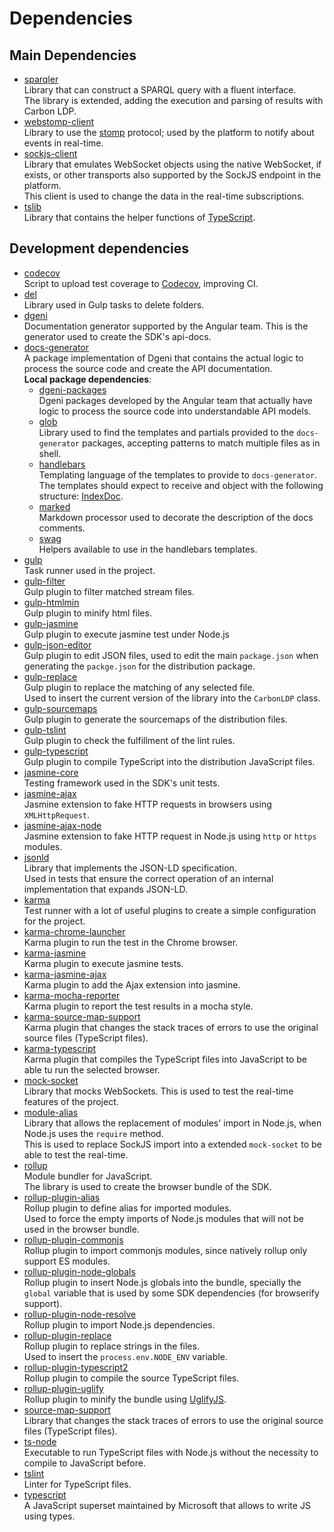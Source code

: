 # Dependencies

## Main Dependencies

- [sparqler](https://github.com/CarbonLDP/sparqler)<br>
	Library that can construct a SPARQL query with a fluent interface.<br>
	The library is extended, adding the execution and parsing of results with Carbon LDP.
- [webstomp-client](https://github.com/JSteunou/webstomp-client)<br>
	Library to use the [stomp](https://stomp.github.io/) protocol;
	used by the platform to notify about events in real-time.
- [sockjs-client](https://github.com/sockjs/sockjs-client/)<br>
	Library that emulates WebSocket objects using the native WebSocket, if exists, or
	other transports also supported by the SockJS endpoint in the platform.<br>
	This client is used to change the data in the real-time subscriptions.
- [tslib](https://github.com/Microsoft/tslib)<br>
	Library that contains the helper functions of [TypeScript](https://www.typescriptlang.org/).
	
## Development dependencies

 - [codecov](https://github.com/codecov/codecov-node)<br>
    Script to upload test coverage to [Codecov](https://codecov.io/), improving CI.
 - [del](https://github.com/sindresorhus/del)<br>
    Library used in Gulp tasks to delete folders.
 - [dgeni](https://github.com/angular/dgeni)<br>
    Documentation generator supported by the Angular team.
    This is the generator used to create the SDK's api-docs.
 - [docs-generator](../build/docs/docs-generator)<br>
    A package implementation of Dgeni that contains the actual logic
    to process the source code and create the API documentation.<br>
    **Local package dependencies**:<br>
    - [dgeni-packages](https://github.com/angular/dgeni-packages)<br>
        Dgeni packages developed by the Angular team that actually have logic
        to process the source code into understandable API models.<br>
    - [glob](https://github.com/isaacs/node-glob)<br>
        Library used to find the templates and partials provided to the
        `docs-generator` packages, accepting patterns to match multiple files
        as in shell.
    - [handlebars](https://handlebarsjs.com/)<br>
        Templating language of the templates to provide to `docs-generator`.
        The templates should expect to receive and object with the following structure: [IndexDoc](../build/docs/docs-generator/local-models/IndexDoc.ts).
    - [marked](https://github.com/markedjs/marked)<br>
        Markdown processor used to decorate the description of the docs comments.
    - [swag](https://elving.me/swag/)<br>
        Helpers available to use in the handlebars templates.
 - [gulp](https://github.com/gulpjs/gulp)<br>
    Task runner used in the project.
 - [gulp-filter](https://github.com/sindresorhus/gulp-filter)<br>
    Gulp plugin to filter matched stream files.
 - [gulp-htmlmin](https://github.com/jonschlinkert/gulp-htmlmin)<br>
    Gulp plugin to minify html files.
 - [gulp-jasmine](https://github.com/sindresorhus/gulp-jasmine)<br>
    Gulp plugin to execute jasmine test under Node.js
 - [gulp-json-editor](https://github.com/rejas/gulp-json-editor)<br>
    Gulp plugin to edit JSON files, used to edit the main `package.json`
    when generating the `packge.json` for the distribution package.
 - [gulp-replace](https://github.com/lazd/gulp-replace)<br>
    Gulp plugin to replace the matching of any selected file.<br>
    Used to insert the current version of the library into the `CarbonLDP` class.
 - [gulp-sourcemaps](https://github.com/gulp-sourcemaps/gulp-sourcemaps)<br>
    Gulp plugin to generate the sourcemaps of the distribution files.
 - [gulp-tslint](https://github.com/panuhorsmalahti/gulp-tslint)<br>
    Gulp plugin to check the fulfillment of the lint rules.
 - [gulp-typescript](https://github.com/ivogabe/gulp-typescript)<br>
    Gulp plugin to compile TypeScript into the distribution JavaScript files.
 - [jasmine-core](https://jasmine.github.io/)<br>
    Testing framework used in the SDK's unit tests. 
 - [jasmine-ajax](https://github.com/jasmine/jasmine-ajax)<br>
    Jasmine extension to fake HTTP requests in browsers using `XMLHttpRequest`.
 - [jasmine-ajax-node](https://github.com/roddolf/jasmine-ajax-node)<br>
    Jasmine extension to fake HTTP request in Node.js using `http` or `https` modules.
 - [jsonld](https://github.com/digitalbazaar/jsonld.js)<br>
    Library that implements the JSON-LD specification.<br>
    Used in tests that ensure the correct operation of an internal implementation that expands JSON-LD.
 - [karma](https://karma-runner.github.io)<br>
    Test runner with a lot of useful plugins to create a simple configuration
    for the project. 
 - [karma-chrome-launcher](https://github.com/karma-runner/karma-chrome-launcher)<br>
    Karma plugin to run the test in the Chrome browser.
 - [karma-jasmine](https://github.com/karma-runner/karma-jasmine)<br>
    Karma plugin to execute jasmine tests.
 - [karma-jasmine-ajax](https://github.com/IDCubed/karma-jasmine-ajax)<br>
    Karma plugin to add the Ajax extension into jasmine.
 - [karma-mocha-reporter](https://github.com/litixsoft/karma-mocha-reporter)<br>
    Karma plugin to report the test results in a mocha style.
 - [karma-source-map-support](https://github.com/tschaub/karma-source-map-support)<br>
    Karma plugin that changes the stack traces of errors to use the original source files (TypeScript files). 
 - [karma-typescript]()<br>
    Karma plugin that compiles the TypeScript files into JavaScript to be able tu run the selected browser.
 - [mock-socket](https://github.com/thoov/mock-socket)<br>
    Library that mocks WebSockets. This is used to test the real-time features of the project.
 - [module-alias](https://github.com/ilearnio/module-alias)<br>
    Library that allows the replacement of modules' import in Node.js, when Node.js uses the `require` method.<br>
    This is used to replace SockJS import into a extended `mock-socket` to be able to test the real-time.
 - [rollup](https://rollupjs.org/guide/en)<br>
    Module bundler for JavaScript.<br>
    The library is used to create the browser bundle of the SDK.
 - [rollup-plugin-alias](https://github.com/rollup/rollup-plugin-alias)<br>
    Rollup plugin to define alias for imported modules.<br>
    Used to force the empty imports of Node.js modules that will not be used in the browser bundle.
 - [rollup-plugin-commonjs](https://github.com/rollup/rollup-plugin-commonjs)<br>
    Rollup plugin to import commonjs modules, since natively rollup only support ES modules.
 - [rollup-plugin-node-globals](https://github.com/calvinmetcalf/rollup-plugin-node-globals)<br>
    Rollup plugin to insert Node.js globals into the bundle,
    specially the `global` variable that is used by some SDK dependencies (for browserify support).
 - [rollup-plugin-node-resolve](https://github.com/rollup/rollup-plugin-node-resolve)<br>
    Rollup plugin to import Node.js dependencies.
 - [rollup-plugin-replace](https://www.npmjs.com/package/rollup-plugin-replace)<br>
    Rollup plugin to replace strings in the files.<br>
    Used to insert the `process.env.NODE_ENV` variable.
 - [rollup-plugin-typescript2](https://github.com/ezolenko/rollup-plugin-typescript2)<br>
    Rollup plugin to compile the source TypeScript files.
 - [rollup-plugin-uglify](https://github.com/TrySound/rollup-plugin-uglify)<br>
    Rollup plugin to minify the bundle using [UglifyJS](https://github.com/mishoo/UglifyJS2).
 - [source-map-support](https://github.com/evanw/node-source-map-support)<br>
    Library that changes the stack traces of errors to use the original source files (TypeScript files).
 - [ts-node](https://github.com/TypeStrong/ts-node)<br>
    Executable to run TypeScript files with Node.js without the necessity to compile to JavaScript before.
 - [tslint](https://palantir.github.io/tslint/)<br>
    Linter for TypeScript files.
 - [typescript](https://www.typescriptlang.org/)<br>
    A JavaScript superset maintained by Microsoft that allows to write JS using types.